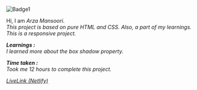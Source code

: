 ![Badge1](https://img.shields.io/badge/Project9-DeveloperLandingPage-8CC0DE)

Hi, I am *Arza Mansoori*.<br>
*This project is based on pure HTML and CSS. Also, a part of my learnings. This is a responsive project.*

***Learnings :***<br>
*I learned more about the box shadow property.*

***Time taken :***<br>
*Took me 12 hours to complete this project.*

[*LiveLink (Netlify)*](https://project9-developerlandingpage.netlify.app/ "Project 9")

